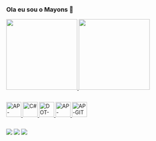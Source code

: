 ### Ola eu sou o Mayons 👋

  <div>
  <a href="https://github.com/Mayonsmar">
  <img height="190" src="https://github-readme-stats.vercel.app/api?username=Mayonsmar&show_icons=true&theme=dark&include_all_commits=true&count_private=true"/>
  <img height="190" src="https://github-readme-stats.vercel.app/api/top-langs/?username=Mayonsmar&layout=compact&langs_count=7&theme=dark"/>
</div>
  
  ##

  <p align="left"> 
<div style="display: inline_block">
    <img aling="center" alt="AP-JAVA" heigth="30" width="40" src="https://cdn.jsdelivr.net/gh/devicons/devicon/icons/java/java-original.svg">
  <img aling="center" alt="C#" heigth="30" width="40" src="https://cdn.jsdelivr.net/gh/devicons/devicon/icons/csharp/csharp-original.svg">
  <img aling="center" alt="DOT-NET" heigth="30" width="40" src="https://cdn.jsdelivr.net/gh/devicons/devicon/icons/dot-net/dot-net-plain-wordmark.svg">
  <img aling="center" alt="AP-HTML" heigth="30" width="40" src="https://cdn.jsdelivr.net/gh/devicons/devicon/icons/html5/html5-plain.svg">
  <img aling="center" alt="AP-GIT" heigth="30" width="40" src="https://cdn.jsdelivr.net/gh/devicons/devicon/icons/git/git-plain.svg">
</div>
</p>

  
  ##
  
 <div> 
  <a href="https://instagram.com/Mayonsmar" target="_blank"><img src="https://img.shields.io/badge/-Instagram-%23E4405F?style=for-the-badge&logo=instagram&logoColor=white" target="_blank"></a>
   <a href="https://www.linkedin.com/in/mayons-mar%C3%A7al-9827481a4/" target="_blank"><img src="https://img.shields.io/badge/-LinkedIn-%230077B5?style=for-the-badge&logo=linkedin&logoColor=white" target="_blank"></a>
  <a href = "mailto:mayonsdomingues@gmail.com"><img src="https://img.shields.io/badge/Gmail-D14836?style=for-the-badge&logo=gmail&logoColor=white" target="_blank"></a>
  
</div>

 ##
